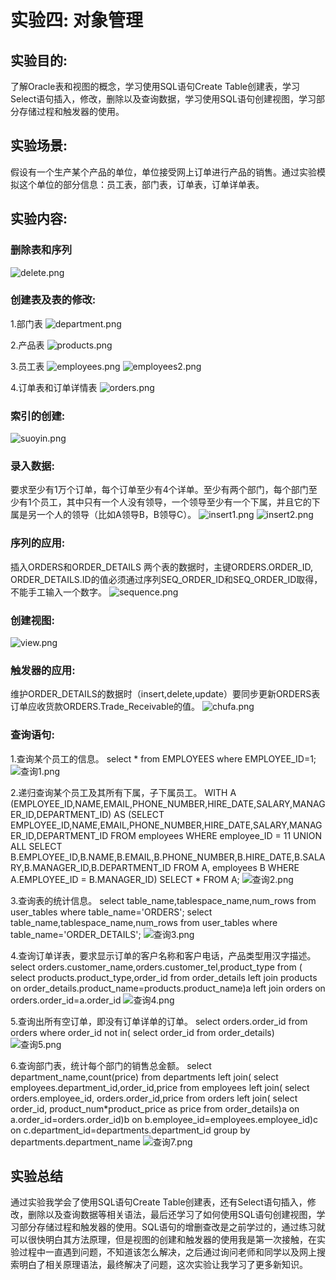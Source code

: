 # 实验四: 对象管理
## 实验目的: 
了解Oracle表和视图的概念，学习使用SQL语句Create Table创建表，学习Select语句插入，修改，删除以及查询数据，学习使用SQL语句创建视图，学习部分存储过程和触发器的使用。
## 实验场景:
假设有一个生产某个产品的单位，单位接受网上订单进行产品的销售。通过实验模拟这个单位的部分信息：员工表，部门表，订单表，订单详单表。
## 实验内容:
### 删除表和序列
![delete.png](./delete.png)
### 创建表及表的修改:
1.部门表
![department.png](./department.png)

2.产品表
![products.png](./products.png)

3.员工表
![employees.png](./employees.png)
![employees2.png](./employees2.png)

4.订单表和订单详情表
![orders.png](./orders.png)
### 索引的创建:
![suoyin.png](./suoyin.png)
### 录入数据:
要求至少有1万个订单，每个订单至少有4个详单。至少有两个部门，每个部门至少有1个员工，其中只有一个人没有领导，一个领导至少有一个下属，并且它的下属是另一个人的领导（比如A领导B，B领导C）。
![insert1.png](./insert1.png)
![insert2.png](./insert2.png)
### 序列的应用:
插入ORDERS和ORDER_DETAILS 两个表的数据时，主键ORDERS.ORDER_ID, ORDER_DETAILS.ID的值必须通过序列SEQ_ORDER_ID和SEQ_ORDER_ID取得，不能手工输入一个数字。
![sequence.png](./sequence.png)
### 创建视图:
![view.png](./view.png)
### 触发器的应用:
维护ORDER_DETAILS的数据时（insert,delete,update）要同步更新ORDERS表订单应收货款ORDERS.Trade_Receivable的值。
![chufa.png](./chufa.png)
### 查询语句:
1.查询某个员工的信息。
select * from EMPLOYEES where EMPLOYEE_ID=1;
![查询1.png](./查询1.png)

2.递归查询某个员工及其所有下属，子下属员工。
WITH A (EMPLOYEE_ID,NAME,EMAIL,PHONE_NUMBER,HIRE_DATE,SALARY,MANAGER_ID,DEPARTMENT_ID) AS
  (SELECT EMPLOYEE_ID,NAME,EMAIL,PHONE_NUMBER,HIRE_DATE,SALARY,MANAGER_ID,DEPARTMENT_ID
    FROM employees WHERE employee_ID = 11
    UNION ALL
  SELECT B.EMPLOYEE_ID,B.NAME,B.EMAIL,B.PHONE_NUMBER,B.HIRE_DATE,B.SALARY,B.MANAGER_ID,B.DEPARTMENT_ID
    FROM A, employees B WHERE A.EMPLOYEE_ID = B.MANAGER_ID)
SELECT * FROM A;
![查询2.png](./查询2.png)

3.查询表的统计信息。
select table_name,tablespace_name,num_rows from user_tables where table_name='ORDERS';
select table_name,tablespace_name,num_rows from user_tables where table_name='ORDER_DETAILS';
![查询3.png](./查询3.png)


4.查询订单详表，要求显示订单的客户名称和客户电话，产品类型用汉字描述。
select orders.customer_name,orders.customer_tel,product_type from (
select products.product_type,order_id from order_details left join products on order_details.product_name=products.product_name)a
left join orders on orders.order_id=a.order_id
![查询4.png](./查询4.png)

5.查询出所有空订单，即没有订单详单的订单。
select orders.order_id from orders where order_id not in(
select order_id from order_details)
![查询5.png](./查询5.png)

6.查询部门表，统计每个部门的销售总金额。
select department_name,count(price) from departments left join(
select employees.department_id,order_id,price from employees left join(
select orders.employee_id, orders.order_id,price from orders left join( 
select order_id, product_num*product_price as price from order_details)a on a.order_id=orders.order_id)b on b.employee_id=employees.employee_id)c on c.department_id=departments.department_id
group by departments.department_name
![查询7.png](./查询7.png)
## 实验总结
通过实验我学会了使用SQL语句Create Table创建表，还有Select语句插入，修改，删除以及查询数据等相关语法，最后还学习了如何使用SQL语句创建视图，学习部分存储过程和触发器的使用。SQL语句的增删查改是之前学过的，通过练习就可以很快明白其方法原理，但是视图的创建和触发器的使用我是第一次接触，在实验过程中一直遇到问题，不知道该怎么解决，之后通过询问老师和同学以及网上搜索明白了相关原理语法，最终解决了问题，这次实验让我学习了更多新知识。
